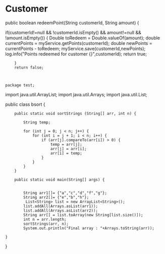 # Customer
public boolean redeemPoint(String customerId, String amount)
{ 

if(customerId!=null && !customerId.isEmpty() && amount!=null && !amount.isEmpty()) {
			Double toRedeem = Double.valueOf(amount); 
			double currentPoints = myService.getPoints(customerId); 
			double newPoints = currentPoints - toRedeem; 
			myService.save(customerId,newPoints); 
			log.info("Points redeemed for customer {}",customerId); 
			return true; 

		}
		return false; 
    
    
    
    package test;

import java.util.ArrayList;
import java.util.Arrays;
import java.util.List;

public class bsort {

				
		public static void sortStrings (String[] arr, int n) {
			
			String temp;
			
			for (int j = 0; j < n; j++) {
				for (int i = j + 1; i < n; i++) {
					if (arr[j].compareTo(arr[i]) > 0) {
						temp = arr[j];
						arr[j] = arr[i];
						arr[i] = temp;
					}
				}
			}
 		}
		
		public static void main(String[] args) {
			
			
			String arr1[]= {"a","c","d","f","g"};
	    	String arr2[]= {"e","b","h"};
	         List<String> list = new ArrayList<String>();
	        list.addAll(Arrays.asList(arr1));
	        list.addAll(Arrays.asList(arr2));
	        String arr[] = list.toArray(new String[list.size()]);
			int n = arr.length;
			sortStrings(arr, n);
			System.out.println("Final array : "+Arrays.toString(arr));
			
	}
}

